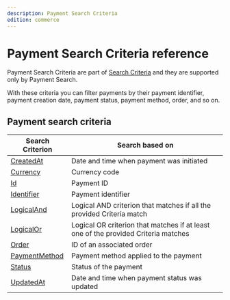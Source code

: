 ```yaml
---
description: Payment Search Criteria
edition: commerce
---
```


# Payment Search Criteria reference

Payment Search Criteria are part of [Search Criteria](search_criteria_reference.md) and they are supported only by Payment Search.

With these criteria you can filter payments by their payment identifier, payment creation date, payment status, payment method, order, and so on.

## Payment search criteria

|Search Criterion|Search based on|
|-----|-----|
|[CreatedAt](payment_createdat_criterion.md)|Date and time when payment was initiated|
|[Currency](payment_currency_criterion.md)|Currency code|
|[Id](payment_id_criterion.md)|Payment ID|
|[Identifier](payment_identifier_criterion.md)|Payment identifier|
|[LogicalAnd](payment_logicaland_criterion.md)|Logical AND criterion that matches if all the provided Criteria match|
|[LogicalOr](payment_logicalor_criterion.md)|Logical OR criterion that matches if at least one of the provided Criteria matches|
|[Order](payment_order_criterion.md)|ID of an associated order|
|[PaymentMethod](payment_payment_method_criterion.md)|Payment method applied to the payment|
|[Status](payment_status_criterion.md)|Status of the payment|
|[UpdatedAt](payment_updatedat_criterion.md)|Date and time when payment status was updated|
